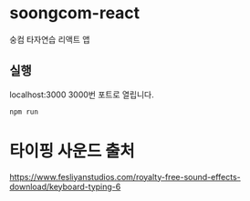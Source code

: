# soongcom-react
숭컴 타자연습 리액트 앱

## 실행

localhost:3000
3000번 포트로 열립니다.

```sh
npm run
```

# 타이핑 사운드 출처
https://www.fesliyanstudios.com/royalty-free-sound-effects-download/keyboard-typing-6
